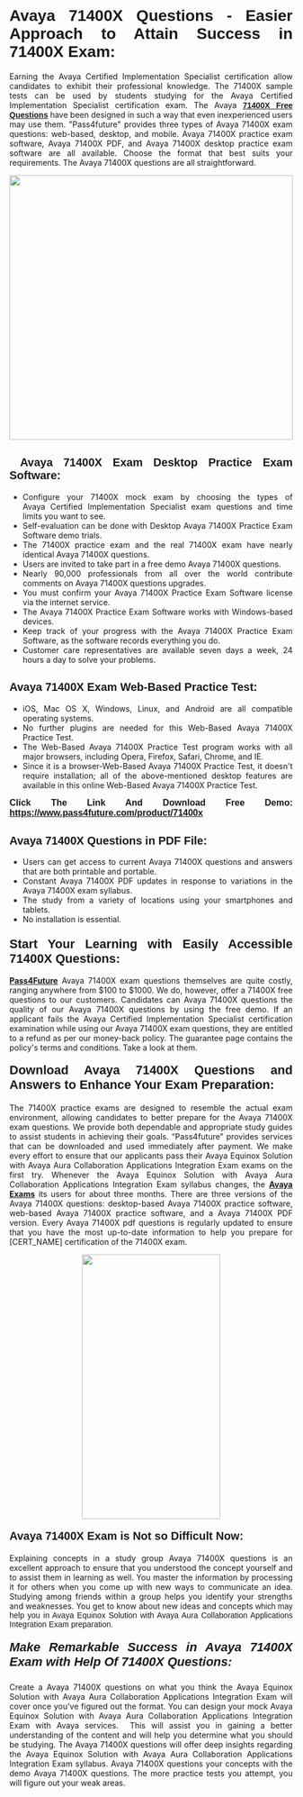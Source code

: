 <h1 style="text-align: justify;"><span style="font-family:Tahoma,Geneva,sans-serif;"><strong>Avaya 71400X Questions - Easier Approach to Attain Success in 71400X Exam:</strong></span></h1>

<p style="text-align: justify;">Earning the Avaya Certified Implementation Specialist certification allow candidates to exhibit their professional knowledge. The 71400X sample tests can be used by students studying for the Avaya Certified Implementation Specialist certification exam. The Avaya <a href="https://www.pass4future.com/questions/avaya/71400x"><span style="font-family:Tahoma,Geneva,sans-serif;"><strong>71400X Free Questions</strong></span></a> have been designed in such a way that even inexperienced users may use them. "Pass4future" provides three types of Avaya 71400X exam questions: web-based, desktop, and mobile. Avaya 71400X practice exam software, Avaya 71400X PDF, and Avaya 71400X desktop practice exam software are all available. Choose the format that best suits your requirements. The Avaya 71400X questions are all straightforward.</p>

<p style="text-align: justify;"><a href="https://www.pass4future.com/product/71400x"><img alt="" src="https://lh3.googleusercontent.com/pw/AM-JKLU5_aushiRQbaoUdVonD_1om6esFnUm_j21jdeI1V3aesz_ETcO2Y8QVj0ZamD1vJ__MzXKNoh3XzzrDTXgudBuMwEatvdphNwcixeZDIncATvFdVanIchOfqVuIJHbWkG03KYMH2pwXnb7WaAnvI3g=w1366-h490-no?authuser=0" style="width: 100%; height: 470px;" /></a></p>

<h2 style="text-align: justify;"><strong><span style="font-family:Tahoma,Geneva,sans-serif;"><span style="font-size:20px;"> Avaya 71400X Exam Desktop Practice Exam Software:</span></span></strong></h2>

<ul>
	<li style="text-align: justify;">Configure your 71400X mock exam by choosing the types of Avaya Certified Implementation Specialist exam questions and time limits you want to see.</li>
	<li style="text-align: justify;">Self-evaluation can be done with Desktop Avaya 71400X Practice Exam Software demo trials.</li>
	<li style="text-align: justify;">The 71400X practice exam and the real 71400X exam have nearly identical Avaya 71400X questions.</li>
	<li style="text-align: justify;">Users are invited to take part in a free demo Avaya 71400X questions.</li>
	<li style="text-align: justify;">Nearly 90,000 professionals from all over the world contribute comments on Avaya 71400X questions upgrades.</li>
	<li style="text-align: justify;">You must confirm your Avaya 71400X Practice Exam Software license via the internet service.</li>
	<li style="text-align: justify;">The Avaya 71400X Practice Exam Software works with Windows-based devices.</li>
	<li style="text-align: justify;">Keep track of your progress with the Avaya 71400X Practice Exam Software, as the software records everything you do.</li>
	<li style="text-align: justify;">Customer care representatives are available seven days a week, 24 hours a day to solve your problems.</li>
</ul>

<h2 style="text-align: justify;"><span style="font-family:Tahoma,Geneva,sans-serif;"><strong><span style="font-size:20px;">Avaya 71400X Exam Web-Based Practice Test:</span></strong></span></h2>

<ul>
	<li style="text-align: justify;">iOS, Mac OS X, Windows, Linux, and Android are all compatible operating systems.</li>
	<li style="text-align: justify;">No further plugins are needed for this Web-Based Avaya 71400X Practice Test.</li>
	<li style="text-align: justify;">The Web-Based Avaya 71400X Practice Test program works with all major browsers, including Opera, Firefox, Safari, Chrome, and IE.</li>
	<li style="text-align: justify;">Since it is a browser-Web-Based Avaya 71400X Practice Test, it doesn't require installation; all of the above-mentioned desktop features are available in this online Web-Based Avaya 71400X Practice Test.</li>
</ul>

<p style="text-align: justify;"><span style="font-family:Tahoma,Geneva,sans-serif;"><span style="font-size:16px;"><strong>Click The Link And Download Free Demo:</strong></span></span> <a href="https://www.pass4future.com/product/71400x"><span style="font-family:Tahoma,Geneva,sans-serif;"><span style="font-size:16px;"><strong>https://www.pass4future.com/product/71400x</strong></span></span></a></p>

<h2 style="text-align: justify;"><strong><span style="font-family:Tahoma,Geneva,sans-serif;"><span style="font-size:20px;">Avaya 71400X Questions in PDF File:</span></span></strong></h2>

<ul>
	<li style="text-align: justify;">Users can get access to current Avaya 71400X questions and answers that are both printable and portable.</li>
	<li style="text-align: justify;">Constant Avaya 71400X PDF updates in response to variations in the Avaya 71400X exam syllabus.</li>
	<li style="text-align: justify;">The study from a variety of locations using your smartphones and tablets.</li>
	<li style="text-align: justify;">No installation is essential.</li>
</ul>

<h3 style="text-align: justify;"><span style="font-family:Tahoma,Geneva,sans-serif;"><strong><span style="font-size:22px;">Start Your Learning with Easily Accessible 71400X Questions:</span></strong></span></h3>

<p style="text-align: justify;"><strong><a href="https://www.pass4future.com/">Pass4Future</a></strong> Avaya 71400X exam questions themselves are quite costly, ranging anywhere from $100 to $1000. We do, however, offer a 71400X free questions to our customers. Candidates can Avaya 71400X questions the quality of our Avaya 71400X questions by using the free demo. If an applicant fails the Avaya Certified Implementation Specialist certification examination while using our Avaya 71400X exam questions, they are entitled to a refund as per our money-back policy. The guarantee page contains the policy's terms and conditions. Take a look at them.</p>

<h4 style="text-align: justify;"><strong><span style="font-family:Tahoma,Geneva,sans-serif;"><span style="font-size:22px;">Download Avaya 71400X Questions and Answers to Enhance Your Exam Preparation:</span></span></strong></h4>

<p style="text-align: justify;">The 71400X practice exams are designed to resemble the actual exam environment, allowing candidates to better prepare for the Avaya 71400X exam questions. We provide both dependable and appropriate study guides to assist students in achieving their goals. “Pass4future” provides services that can be downloaded and used immediately after payment. We make every effort to ensure that our applicants pass their Avaya Equinox Solution with Avaya Aura Collaboration Applications Integration Exam exams on the first try. Whenever the Avaya Equinox Solution with Avaya Aura Collaboration Applications Integration Exam syllabus changes, the <strong><a href="https://www.pass4future.com/avaya">Avaya Exams</a></strong> its users for about three months. There are three versions of the Avaya 71400X questions: desktop-based Avaya 71400X practice software, web-based Avaya 71400X practice software, and a Avaya 71400X PDF version. Every Avaya 71400X pdf questions is regularly updated to ensure that you have the most up-to-date information to help you prepare for [CERT_NAME] certification of the 71400X exam.</p>

<p style="text-align: center;"><a href="https://www.pass4future.com/product/71400x"><img alt="" src="https://lh3.googleusercontent.com/pw/AM-JKLV3yUm3jiqqIo1xIsj1VJ_UeysYexQY-pRYO0rIFl3vg11QZioN-gzffpw2AfKqFynWuvoXOreWrWS0swpr4xmOSWfwII2jvatteuqrfxiWGFBSHPiZUCoi33jqeymK5dmu-0enyX6tayRCAMHw05jv=s617-no?authuser=0" style="width: 70%; height: 470px;" /></a></p>

<h4 style="text-align: justify;"><strong><span style="font-family:Tahoma,Geneva,sans-serif;"><span style="font-size:20px;">Avaya 71400X Exam is Not so Difficult Now:</span></span></strong></h4>

<p style="text-align: justify;">Explaining concepts in a study group Avaya 71400X questions is an excellent approach to ensure that you understood the concept yourself and to assist them in learning as well. You master the information by processing it for others when you come up with new ways to communicate an idea. Studying among friends within a group helps you identify your strengths and weaknesses. You get to know about new ideas and concepts <span style="font-family:Tahoma,Geneva,sans-serif;">which may help you in Avaya Equinox Solution with Avaya Aura Collaboration Applications Integration Exam preparation.</span></p>

<h5 style="text-align: justify;"><span style="font-family:Tahoma,Geneva,sans-serif;"><span style="font-size:22px;"><strong>Make Remarkable Success in Avaya 71400X Exam with Help Of 71400X Questions:</strong></span></span></h5>

<p style="text-align: justify;">Create a Avaya 71400X questions on what you think the Avaya Equinox Solution with Avaya Aura Collaboration Applications Integration Exam will cover once you've figured out the format. You can design your mock Avaya Equinox Solution with Avaya Aura Collaboration Applications Integration Exam with Avaya services.  This will assist you in gaining a better understanding of the content and will help you determine what you should be studying. The Avaya 71400X questions will offer deep insights regarding the Avaya Equinox Solution with Avaya Aura Collaboration Applications Integration Exam syllabus. Avaya 71400X questions your concepts with the demo Avaya 71400X questions. The more practice tests you attempt, you will figure out your weak areas.</p>
